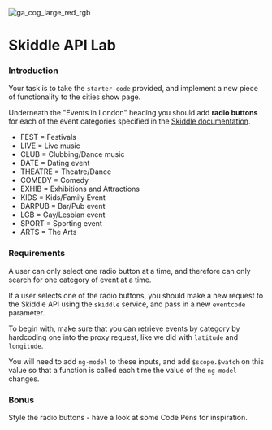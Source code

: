 ![ga_cog_large_red_rgb](https://cloud.githubusercontent.com/assets/40461/8183776/469f976e-1432-11e5-8199-6ac91363302b.png)

# Skiddle API Lab

### Introduction

Your task is to take the `starter-code` provided, and implement a new piece of functionality to the cities show page.

Underneath the "Events in London" heading you should add **radio buttons** for each of the event categories specified in the [Skiddle documentation](https://github.com/Skiddle/web-api/wiki/Events-API).

* FEST = Festivals
* LIVE = Live music
* CLUB = Clubbing/Dance music
* DATE = Dating event
* THEATRE = Theatre/Dance
* COMEDY = Comedy
* EXHIB = Exhibitions and Attractions
* KIDS = Kids/Family Event
* BARPUB = Bar/Pub event
* LGB = Gay/Lesbian event
* SPORT = Sporting event
* ARTS = The Arts

### Requirements

A user can only select one radio button at a time, and therefore can only search for one category of event at a time.

If a user selects one of the radio buttons, you should make a new request to the Skiddle API using the `skiddle` service, and pass in a new `eventcode` parameter.

To begin with, make sure that you can retrieve events by category by hardcoding one into the proxy request, like we did with `latitude` and `longitude`.

You will need to add `ng-model` to these inputs, and add `$scope.$watch` on this value so that a function is called each time the value of the `ng-model` changes.

### Bonus

Style the radio buttons - have a look at some Code Pens for inspiration.
